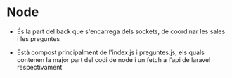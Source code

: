 # Node

* És la part del back que s'encarrega dels sockets, de coordinar les sales i les preguntes

* Està compost principalment de l'index.js i preguntes.js, els quals contenen la major part del codi de node i un fetch a l'api de laravel respectivament